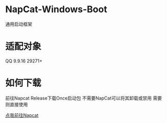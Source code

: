 # NapCat-Windows-Boot
通用启动框架

# 适配对象
QQ 9.9.16 29271+

# 如何下载
前往Napcat Release下载Once启动包 不需要NapCat可以将其卸载或禁用 需要则直接使用

[点我前往Napcat](https://github.com/NapNeko/NapCatQQ)